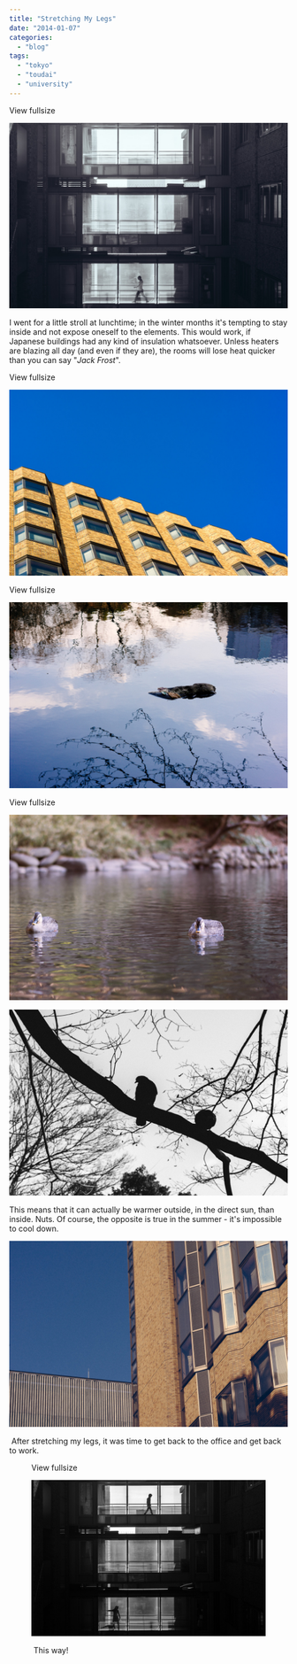 ```yaml
---
title: "Stretching My Legs"
date: "2014-01-07"
categories: 
  - "blog"
tags: 
  - "tokyo"
  - "toudai"
  - "university"
---
```


View fullsize

![20140107-DSC08664.jpg](/assets/images/94c30-20140107-dsc08664.jpg)

I went for a little stroll at lunchtime; in the winter months it's tempting to stay inside and not expose oneself to the elements. This would work, if Japanese buildings had any kind of insulation whatsoever. Unless heaters are blazing all day (and even if they are), the rooms will lose heat quicker than you can say "_Jack Frost_".

View fullsize

![20140107-DSC08676.jpg](/assets/images/6397c-20140107-dsc08676.jpg)

View fullsize

![20140107-DSC08667.jpg](/assets/images/12673-20140107-dsc08667.jpg)

View fullsize

![20140107-DSC08671.jpg](/assets/images/b1c6b-20140107-dsc08671.jpg)

![20140107-DSC08674.jpg](/assets/images/7bc1f-20140107-dsc08674.jpg)

This means that it can actually be warmer outside, in the direct sun, than inside. Nuts. Of course, the opposite is true in the summer - it's impossible to cool down.

![20140107-DSC08666.jpg](/assets/images/3a152-20140107-dsc08666.jpg)

 After stretching my legs, it was time to get back to the office and get back to work.

<figure>

View fullsize

![&nbsp;This way!](/assets/images/453af-20140107-dsc08665.jpg)

<figcaption>



 This way!





</figcaption>



</figure>
